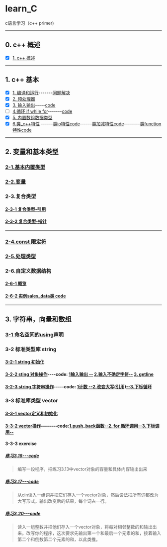 # learn_C
c语言学习（c++ primer)

---------
## 0. c++ 概述
- [x] [1. c++ 概述](https://www.zybuluo.com/zzzxxxyyy/note/1230950)

-----------
## 1. c++ 基本
- [x] [1. 编译和运行](https://github.com/LiuChuang0059/learn_cpp/blob/master/chapter_1/1.1%20%E7%BC%96%E8%AF%91%E8%BF%90%E8%A1%8C%E7%A8%8B%E5%BA%8F.md)-------[问题解决](https://github.com/LiuChuang0059/learn_cpp/blob/master/chapter_1/1.1g++%E7%BC%96%E8%AF%91%E9%94%99%E8%AF%AF%E8%A7%A3%E5%86%B3.md)
- [x] [2. 预处理器](https://www.zybuluo.com/zzzxxxyyy/note/1231193)
- [x] [3. 输入输出](https://www.zybuluo.com/zzzxxxyyy/note/1231444)-----[code](https://github.com/LiuChuang0059/learn_cpp/blob/master/chapter_1/io.cpp)
- [ ] [4.循环 if while for]()-------[code](https://github.com/LiuChuang0059/learn_cpp/blob/master/chapter_1/io_uncertain.cpp)
- [x] [5. 内置数组数据类型](https://www.zybuluo.com/zzzxxxyyy/note/1231553)
- [x] [6.类_c++特性](https://github.com/LiuChuang0059/learn_cpp/blob/master/chapter_1/1.3%E7%B1%BB_c%2B%2B%E7%89%B9%E6%80%A7.md)
------[类io特性code](https://github.com/LiuChuang0059/learn_cpp/blob/master/chapter_1/salesiterm_io.cpp)------[类加减特性code](https://github.com/LiuChuang0059/learn_cpp/blob/master/chapter_1/salesiterm_add.cpp)--------[类function特性code](https://github.com/LiuChuang0059/learn_cpp/blob/master/chapter_1/salesitem_func.cpp)

------------
## 2. 变量和基本类型

### [2-1.基本内置类型](https://github.com/LiuChuang0059/learn_cpp/blob/master/chapter_2/2.1%E5%9F%BA%E6%9C%AC%E5%86%85%E7%BD%AE%E7%B1%BB%E5%9E%8B.md)
### [2-2.变量](https://github.com/LiuChuang0059/learn_cpp/blob/master/chapter_2/2.2%E5%8F%98%E9%87%8F.md)
### 2-3.复合类型
#### [2-3-1 复合类型-引用](https://github.com/LiuChuang0059/learn_cpp/blob/master/chapter_2/2.3%E5%A4%8D%E5%90%88%E7%B1%BB%E5%9E%8B.md)
#### [2-3-2 复合类型-指针](https://github.com/LiuChuang0059/learn_cpp/blob/master/chapter_2/2.3%E5%A4%8D%E5%90%88%E7%B1%BB%E5%9E%8B-%E6%8C%87%E9%92%88.md)
-------------
### [2-4.const 限定符](https://github.com/LiuChuang0059/learn_cpp/blob/master/chapter_2/2.4const%E9%99%90%E5%AE%9A%E7%AC%A6.md)
### [2-5.处理类型](https://github.com/LiuChuang0059/learn_cpp/blob/master/chapter_2/2.5%E5%A4%84%E7%90%86%E7%B1%BB%E5%9E%8B.md)
### 2-6.自定义数据结构
#### [2-6-1 概览](https://github.com/LiuChuang0059/learn_cpp/blob/master/chapter_2/2.6%E8%87%AA%E5%AE%9A%E4%B9%89%E6%95%B0%E6%8D%AE%E7%B1%BB%E5%9E%8B.md)
#### [2-6-2 实例sales_data类 code](https://github.com/LiuChuang0059/learn_cpp/blob/master/chapter_2/sales_data2.cpp)

-----------

## 3. 字符串，向量和数组

### [3-1 命名空间的using声明](https://github.com/LiuChuang0059/learn_cpp/blob/master/chapter_3/3.1%E5%91%BD%E5%90%8D%E7%A9%BA%E9%97%B4%E7%9A%84using%E5%A3%B0%E6%98%8E.md)
### 3-2 标准类型库 string
#### [3-2-1 string 初始化](https://github.com/LiuChuang0059/learn_cpp/blob/master/chapter_3/3.2-1%E6%A0%87%E5%87%86%E5%BA%93%E7%B1%BB%E5%9E%8Bstring%E5%88%9D%E5%A7%8B%E5%8C%96.md)
#### [3-2-2 sting 对象操作](https://github.com/LiuChuang0059/learn_cpp/blob/master/chapter_3/3.2-2%E6%A0%87%E5%87%86%E5%BA%93%E7%B1%BB%E5%9E%8Bstring(string%E5%AF%B9%E8%B1%A1%E6%93%8D%E4%BD%9C).md)----code: [1输入输出 --](https://github.com/LiuChuang0059/learn_cpp/blob/master/chapter_3/string_io2.cpp) [2.输入不确定字符--](https://github.com/LiuChuang0059/learn_cpp/blob/master/chapter_3/string_io3_uncertain.cpp) [3. getline](https://github.com/LiuChuang0059/learn_cpp/blob/master/chapter_3/string_getline.cpp)
#### [3-2-3 string 字符串操作](https://github.com/LiuChuang0059/learn_cpp/blob/master/chapter_3/3.2-3%E6%A0%87%E5%87%86%E5%BA%93%E7%B1%BB%E5%9E%8Bstring(stringstring%E5%AF%B9%E8%B1%A1%E5%AD%97%E7%AC%A6%E6%93%8D%E4%BD%9C).md)-----code: [1计数 --](https://github.com/LiuChuang0059/learn_cpp/blob/master/chapter_3/string_for2.cpp)[2.改变大写(引用)--](https://github.com/LiuChuang0059/learn_cpp/blob/master/chapter_3/string_for_change.cpp)[3.下标循环](https://github.com/LiuChuang0059/learn_cpp/blob/master/chapter_3/string_subscript_iteration.cpp)

### 3-3 标准库类型 vector
#### [3-3-1 vector定义和初始化](https://github.com/LiuChuang0059/learn_cpp/blob/master/chapter_3/3.3-1%E6%A0%87%E5%87%86%E5%BA%93%E7%B1%BB%E5%9E%8Bvector%E5%88%9D%E5%A7%8B%E5%8C%96.md)
#### [3-3-2 vector操作](https://github.com/LiuChuang0059/learn_cpp/blob/master/chapter_3/3.3-2%E6%A0%87%E5%87%86%E5%BA%93%E7%B1%BB%E5%9E%8Bvector%E6%93%8D%E4%BD%9C.md)--------code:[1.push_back函数--](https://github.com/LiuChuang0059/learn_cpp/blob/master/chapter_3/vector_test.cpp)[2. for 循环调用--](https://github.com/LiuChuang0059/learn_cpp/blob/master/chapter_3/vector_test3.cpp)[3.下标调用--](https://github.com/LiuChuang0059/learn_cpp/blob/master/chapter_3/vector_subscipt.cpp)

#### 3-3-3 exercise
##### [练习3.16---code](https://github.com/LiuChuang0059/learn_cpp/blob/master/chapter_3/vector_exericse3-16.cpp)
> 编写一段程序，把练习3.13中vector对象的容量和具体内容输出出来

##### [练习3.17---code](https://github.com/LiuChuang0059/learn_cpp/blob/master/chapter_3/vector_exercise3-17.cpp)
> 从cin读入一组词并把它们存入一个vector对象，然后设法把所有词都改为大写形式。输出改变后的结果，每个词占一行。

##### [练习3.20---code](https://github.com/LiuChuang0059/learn_cpp/blob/master/chapter_3/vector_exercise3-20.cpp)
> 读入一组整数并把他们存入一个vector对象，将每对相邻整数的和输出出来。改写你的程序，这次要求先输出第一个和最后一个元素的和，接着输入第二个和倒数第二个元素的和，以此类推。




